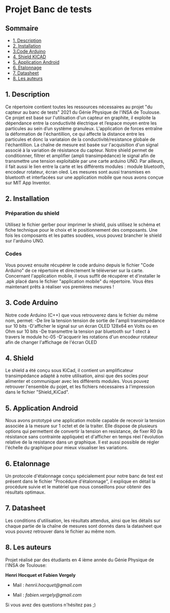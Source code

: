 # Projet Banc de tests 

## Sommaire
<!-- TOC depthFrom:2 -->
  - [1. Description](#1-description)
  - [2. Installation](#2-installation)
  - [3.Code Arduino](#3-code-arduino)
  - [4. Shield KICAD](#4-shield)
  - [5. Application Android](#5-application-android)
  - [6. Etalonnage](#6-Etalonnage)
  - [7. Datasheet](#7-datasheet)
  - [8. Les auteurs](#8-les-auteurs)
<!-- /TOC -->


## 1. Description
Ce répertoire contient toutes les ressources nécessaires au  projet "du capteur au banc de tests" 2021 du Génie Physique de l'INSA de Toulouse. Ce projet est basé sur l'utilisation d'un capteur en graphite, il exploite la dépendance entre la conductivité électrique et l’espace moyen entre les particules au sein d’un système granuleux. L'application de forces entraîne la déformation de l'échantillion, ce qui affecte la distance entre les particules et donc la variataion de la conductivité/resistance globale de l'échantillion.
La chaîne de mesure est basée sur l'acquisition d'un signal associé à la variation de résistance du capteur. Notre shield permet de conditionner, filtrer et amplifier (ampli transimpédance) le signal afin de transmettre une tension exploitable par une carte arduino UNO. Par ailleurs, il fait aussi le lien entre la carte et les différents modules : module bluetooth, encodeur rotateur, écran oled. 
Les mesures sont aussi transmises en bluetooth et interfacées sur une application mobile que nous avons conçue sur MIT App Inventor.

## 2. Installation

### Préparation du shield 
Utilisez le fichier gerber pour imprimer le shield, puis utilisez le schéma et fiche technique pour le choix et le positionnement des composants. Une fois les composants et les pattes soudées, vous pouvez brancher le shield sur l'arduino UNO.

### Codes 
Vous pouvez ensuite récupérer le code arduino depuis le fichier "Code Arduino" de ce répertoire et directement le téléverser sur la carte. Concernant l'application mobile, il vous suffit de récupérer et d'installer le .apk placé dans le fichier "application mobile" du répertoire.
Vous êtes maintenant prêts à réaliser vos premières mesures !

## 3. Code Arduino

Notre code Arduino (C++) que vous retrouverez dans le fichier du même nom, permet:
  -De lire la tension tension de sortie de l'ampli transimpédance sur 10 bits 
  -D'afficher le signal sur un écran OLED 128x64 en Volts ou en Ohm sur 10 bits
  -De transmettre la tension par bluetooth sur 1 otect à travers le module hc-05
  -D'acquerir les rotations d'un encodeur rotateur afin de changer l'affichage de l'écran OLED

## 4. Shield

Le shield a été conçu sous KiCad, il contient un amplificateur transimpédance adapté à notre utilisation, ainsi que des socles pour alimenter et communiquer avec les différents modules. Vous pouvez retrouver l'ensemble du pojet, et les fichiers nécessaires à l'impression dans le fichier "Shield_KiCad".

## 5. Application Android

Nous avons prototypé une application mobile capable de recevoir la tension associée à la mesure sur 1 octet et de la traiter. Elle dispose de plusieurs options qui permettent de convertir la tension en resistance, de fixer R0 (la résistance sans contrainte appliquée) et d'afficher en temps réel l'évolution relative de la resistance dans un graphique. Il est aussi possible de régler l'échelle du graphique pour mieux visualiser les variations.

## 6. Etalonnage

Un protocole d'étalonnage conçu spécialement pour notre banc de test est présent dans le fichier "Procédure d'étalonnage", il explique en détail la procédure suivie et le matériel que nous conseillons pour obtenir des résultats optimaux. 

## 7. Datasheet

Les conditions d'utilisation, les résultats attendus,  ainsi que les détails sur chaque partie de la chaîne de mesures sont donnés dans la datasheet que vous pouvez retrouver dans le fichier au même nom. 

## 8. Les auteurs

Projet réalisé par des étudiants en 4 ième année du Génie Physique de l'INSA de Toulouse:

**Henri Hocquet et Fabien Vergely**

- Mail : _henrii.hocquet@gmail.com_

- Mail : _fabien.vergely@gmail.com_

Si vous avez des questions n'hésitez pas ;)

